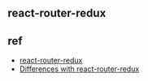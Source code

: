 ## react-router-redux


## ref
- [react-router-redux](https://github.com/reactjs/react-router-redux)
- [Differences with react-router-redux](https://github.com/acdlite/redux-router#differences-with-react-router-redux)